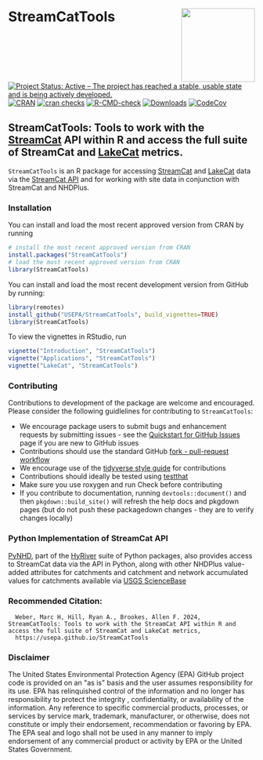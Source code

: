 # StreamCatTools <img src="man/figures/logo.png" align="right" alt="" width="150" />

<!-- badges: start -->
[![Project Status: Active – The project has reached a stable, usable state and is being actively developed.](https://www.repostatus.org/badges/latest/active.svg)](https://www.repostatus.org/#active)
[![CRAN](http://www.r-pkg.org/badges/version/StreamCatTools)](https://cran.r-project.org/package=StreamCatTools)
[![cran checks](https://badges.cranchecks.info/worst/StreamCatTools.svg)](https://cran.r-project.org/web/checks/check_results_StreamCatTools.html)
[![R-CMD-check](https://github.com/USEPA/StreamCatTools/actions/workflows/R-CMD-check.yaml/badge.svg)](https://github.com/USEPA/StreamCatTools/actions/workflows/R-CMD-check.yaml)
[![Downloads](https://cranlogs.r-pkg.org/badges/StreamCatTools)](https://cran.r-project.org/package=StreamCatTools)
[![CodeCov](https://img.shields.io/badge/test%20coverage-87%25-388600.svg)](https://img.shields.io/badge/test%20coverage-87%25-388600.svg)
<!-- badges: end -->

## StreamCatTools: Tools to work with the [StreamCat](https://www.epa.gov/national-aquatic-resource-surveys/streamcat-dataset) API within R and access the full suite of StreamCat and [LakeCat](https://www.epa.gov/national-aquatic-resource-surveys/lakecat-dataset) metrics.


`StreamCatTools` is an R package for accessing [StreamCat](https://www.epa.gov/national-aquatic-resource-surveys/streamcat-dataset) and [LakeCat](https://www.epa.gov/national-aquatic-resource-surveys/lakecat-dataset) data via the [StreamCat API](https://usepa.github.io/StreamCatWebServices_Public/#/) and for working with site data in conjunction with StreamCat and NHDPlus. 

### Installation

You can install and load the most recent approved version from CRAN by running

```r
# install the most recent approved version from CRAN
install.packages("StreamCatTools")
# load the most recent approved version from CRAN
library(StreamCatTools)
```
You can install and load the most recent development version from GitHub by running:

```r
library(remotes)
install_github("USEPA/StreamCatTools", build_vignettes=TRUE)
library(StreamCatTools)
```

To view the vignettes in RStudio, run
```r
vignette("Introduction", "StreamCatTools")
vignette("Applications", "StreamCatTools")
vignette("LakeCat", "StreamCatTools")
```
### Contributing
Contributions to development of the package are welcome and encouraged. Please consider the following guidlelines for contributing to `StreamCatTools`:

- We encourage package users to submit bugs and enhancement requests by submitting issues - see the [Quickstart for GitHub Issues](https://docs.github.com/en/issues/tracking-your-work-with-issues/quickstart) page if you are new to GitHub issues
- Contributions should use the standard GitHub [fork - pull-request workflow](https://gist.github.com/Chaser324/ce0505fbed06b947d962)
- We encourage use of the [tidyverse style guide](https://style.tidyverse.org/) for contributions
- Contributions should ideally be tested using [testthat](https://testthat.r-lib.org/)
- Make sure you use roxygen and run Check before contributing
- If you contribute to documentation, running `devtools::document()` and then `pkgdown::build_site()` will refresh the help docs and pkgdown pages (but do not push these packagedown changes - they are to verify changes locally)

### Python Implementation of StreamCat API
[PyNHD](https://github.com/hyriver/pynhd), part of the [HyRiver](https://github.com/hyriver) suite of Python packages, also provides access to StreamCat data via the API in Python, along with other NHDPlus value-added attributes for catchments and catchment and network accumulated values for catchments available via [USGS ScienceBase](https://www.sciencebase.gov/catalog/)

### Recommended Citation:
```
  Weber, Marc H, Hill, Ryan A., Brookes, Allen F. 2024, StreamCatTools: Tools to work with the StreamCat API within R and access the full suite of StreamCat and LakeCat metrics,
  https://usepa.github.io/StreamCatTools
```
### Disclaimer
The United States Environmental Protection Agency (EPA) GitHub project code is provided on an "as is" basis and the user assumes responsibility for its use.  EPA has relinquished control of the information and no longer has responsibility to protect the integrity , confidentiality, or availability of the information.  Any reference to specific commercial products, processes, or services by service mark, trademark, manufacturer, or otherwise, does not constitute or imply their endorsement, recommendation or favoring by EPA.  The EPA seal and logo shall not be used in any manner to imply endorsement of any commercial product or activity by EPA or the United States Government.
